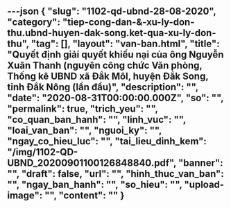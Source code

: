 ---json
{
    "slug": "1102-qd-ubnd-28-08-2020",
    "category": "tiep-cong-dan-&-xu-ly-don-thu.ubnd-huyen-dak-song.ket-qua-xu-ly-don-thu",
    "tag": [],
    "layout": "van-ban.html",
    "title": "Quyết định giải quyết khiếu nại của ông Nguyễn Xuân Thanh (nguyên công chức Văn phòng, Thống kê UBND xã Đắk Môl, huyện Đắk Song, tỉnh Đắk Nông (lần đầu)",
    "description": "",
    "date": "2020-08-31T00:00:00.000Z",
    "so": "",
    "permalink": true,
    "trich_yeu": "",
    "co_quan_ban_hanh": "",
    "linh_vuc": "",
    "loai_van_ban": "",
    "nguoi_ky": "",
    "ngay_co_hieu_luc": "",
    "tai_lieu_dinh_kem": "/img/1102-QD-UBND_20200901100126848840.pdf",
    "banner": "",
    "draft": false,
    "url": "",
    "hinh_thuc_van_ban": "",
    "ngay_ban_hanh": "",
    "so_hieu": "",
    "upload-image": "",
    "__content__": ""
}
---
